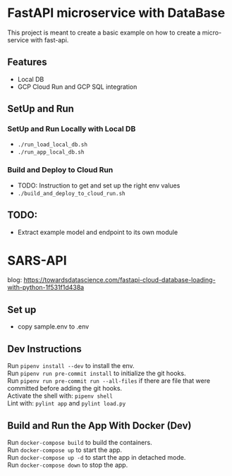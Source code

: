 # FastAPI microservice with DataBase
This project is meant to create a basic example on how to create a micro-service with fast-api.

## Features
- Local DB
- GCP Cloud Run and GCP SQL integration

## SetUp and Run

### SetUp and Run Locally with Local DB
- `./run_load_local_db.sh`
- `./run_app_local_db.sh`

### Build and Deploy to Cloud Run
- TODO: Instruction to get and set up the right env values
- `./build_and_deploy_to_cloud_run.sh`

## TODO:
- Extract example model and endpoint to its own module


# SARS-API
blog: https://towardsdatascience.com/fastapi-cloud-database-loading-with-python-1f531f1d438a


## Set up
- copy sample.env to .env

## Dev Instructions
Run `pipenv install --dev` to install the env.  
Run `pipenv run pre-commit install` to initialize the git hooks.  
Run `pipenv run pre-commit run --all-files` if there are file that were committed before adding the git hooks.  
Activate the shell with: `pipenv shell`  
Lint with: `pylint app` and `pylint load.py`

## Build and Run the App With Docker (Dev)
Run `docker-compose build` to build the containers.  
Run `docker-compose up` to start the app.  
Run `docker-compose up -d` to start the app in detached mode.  
Run `docker-compose down` to stop the app.